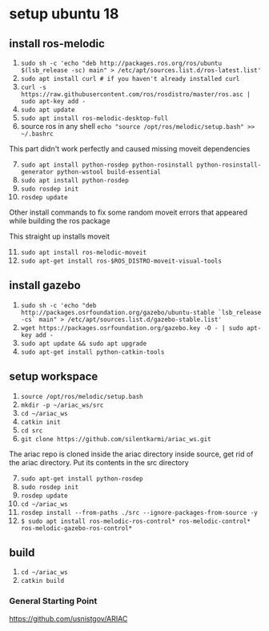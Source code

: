 # setup ubuntu 18

## install ros-melodic
1. `sudo sh -c 'echo "deb http://packages.ros.org/ros/ubuntu $(lsb_release -sc) main" > /etc/apt/sources.list.d/ros-latest.list'`
2. `sudo apt install curl # if you haven't already installed curl`
3. `curl -s https://raw.githubusercontent.com/ros/rosdistro/master/ros.asc | sudo apt-key add -`
4. `sudo apt update`
5. `sudo apt install ros-melodic-desktop-full`
6. source ros in any shell `echo "source /opt/ros/melodic/setup.bash" >> ~/.bashrc`

This part didn't work perfectly and caused missing moveit dependencies

7. `sudo apt install python-rosdep python-rosinstall python-rosinstall-generator python-wstool build-essential`
8. `sudo apt install python-rosdep`
9. `sudo rosdep init`
10. `rosdep update` 

Other install commands to fix some random moveit errors that appeared while building the ros package

This straight up installs moveit

11. `sudo apt install ros-melodic-moveit`
12. `sudo apt-get install ros-$ROS_DISTRO-moveit-visual-tools`

## install gazebo

1. ``sudo sh -c 'echo "deb http://packages.osrfoundation.org/gazebo/ubuntu-stable `lsb_release -cs` main" > /etc/apt/sources.list.d/gazebo-stable.list'``
2. `wget https://packages.osrfoundation.org/gazebo.key -O - | sudo apt-key add -`
3. `sudo apt update && sudo apt upgrade`
4. `sudo apt-get install python-catkin-tools`


## setup workspace
1. `source /opt/ros/melodic/setup.bash`
2. `mkdir -p ~/ariac_ws/src`
3. `cd ~/ariac_ws`
4. `catkin init`
5. `cd src`
6. `git clone https://github.com/silentkarmi/ariac_ws.git`

The ariac repo is cloned inside the ariac directory inside source, get rid of the ariac directory. Put its contents in the src directory

7. `sudo apt-get install python-rosdep`
8. `sudo rosdep init`
9. `rosdep update`
10. `cd ~/ariac_ws`
11. `rosdep install --from-paths ./src --ignore-packages-from-source -y`
12. `$ sudo apt install ros-melodic-ros-control* ros-melodic-control* ros-melodic-gazebo-ros-control*`


## build
1. `cd ~/ariac_ws`
2. `catkin build`





### General Starting Point
https://github.com/usnistgov/ARIAC
